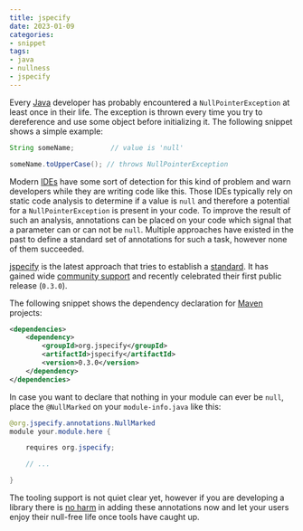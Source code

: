 ```yaml
---
title: jspecify
date: 2023-01-09
categories:
- snippet
tags:
- java
- nullness
- jspecify
---
```


Every [Java](https://www.java.com/) developer has probably encountered a `NullPointerException` at least once in their life. The exception is thrown every time you try to dereference and use some object before initializing it. The following snippet shows a simple example:

```java
String someName;         // value is 'null'

someName.toUpperCase(); // throws NullPointerException
```

Modern [IDEs](https://en.wikipedia.org/wiki/Integrated_development_environment) have some sort of detection for this kind of problem and warn developers while they are writing code like this. Those IDEs typically rely on static code analysis to determine if a value is `null` and therefore a potential for a `NullPointerException` is present in your code. To improve the result of such an analysis, annotations can be placed on your code which signal that a parameter can or can not be `null`. Multiple approaches have existed in the past to define a standard set of annotations for such a task, however none of them succeeded.

[jspecify](https://jspecify.dev/) is the latest approach that tries to establish a [standard](https://xkcd.com/927/). It has gained wide [community support](https://jspecify.dev/about) and recently celebrated their first public release (`0.3.0`).

The following snippet shows the dependency declaration for [Maven](https://maven.apache.org/) projects:

```xml
<dependencies>
    <dependency>
        <groupId>org.jspecify</groupId>
        <artifactId>jspecify</artifactId>
        <version>0.3.0</version>
    </dependency>
</dependencies>
```

In case you want to declare that nothing in your module can ever be `null`, place the `@NullMarked` on your `module-info.java` like this:

```java
@org.jspecify.annotations.NullMarked
module your.module.here {

    requires org.jspecify;

    // ...

}
```

The tooling support is not quiet clear yet, however if you are developing a library there is [no harm](https://github.com/jspecify/jspecify/wiki/adoption#should-my-library-adopt-these-annotations-now) in adding these annotations now and let your users enjoy their null-free life once tools have caught up.
